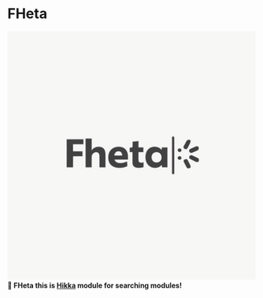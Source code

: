# FHeta
![LOGO](https://raw.githubusercontent.com/Fixyres/FHeta/refs/heads/main/IMG_20241127_111101_663.jpg)
**🔎 FHeta this is [Hikka](https://github.com/hikariatama/Hikka) module for searching modules!**
